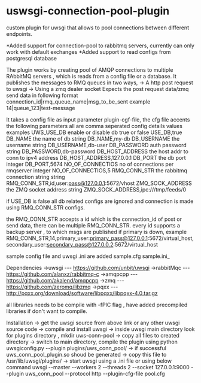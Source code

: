 # uswsgi-connection-pool-plugin

custom plugin for uwsgi that allows to pool connections between different endpoints.

*Added support for connection-pool to rabbitmq servers, currently can only work with default exchanges
*Added support to read configs from postgresql database

The plugin works by creating pool of AMQP connections to multiple RAbbitMQ servers , which is reads from a config file or a database. 
It publishes the messages to RMQ queues in two ways,
-> A http post request to uwsgi
-> Using a zmq dealer socket
Expects the post request data/zmq send data in following format
		connection_id|rmq_queue_name|msg_to_be_sent
example         14|queue_123|test-message

It takes a config file as input parameter plugin-cgf-file, the cfg file accents the following parameters all are comma seperated
      config			details			values			examples
   UWS_USE_DB		enable or disable db		true or false		USE_DB,true
   DB_NAME		the name of db			string			DB_NAME,my-db
   DB_USERNAME		the username			string			DB_USERNAME,db-user
   DB_PASSWORD		auth password			string			DB_PASSWORD,db-password
   DB_HOST_ADDRESS 	the host addr to conn to	ipv4 address		DB_HOST_ADDRESS,127.0.0.1
   DB_PORT		the db port			integer			DB_PORT,5674
   NO_OF_CONNECTIOS	no of connections per rmqserver	integer			NO_OF_CONNECTIOS,5
   RMQ_CONN_STR		the rabbitmq connection string	string			RMQ_CONN_STR,id,user:pass@127.0.0.1:5672/vhost
   ZMQ_SOCK_ADDRESS	the ZMQ socket address		string			ZMQ_SOCK_ADDRESS,ipc:///tmp/feeds/0

if USE_DB is false all db related configs are ignored and connection is made using RMQ_CONN_STR configs.

the RMQ_CONN_STR accepts a id which is the connection_id of post or send data, there can be multiple RMQ_CONN_STR.
every id supports a backup server , to which msgs are published if primary is down, example
RMQ_CONN_STR,14,primary_user:primary_pass@127.0.0.1:5672/virtual_host,secondary_user:secondary_pass@127.0.0.2:5672/virtual_host

sample config file and uwsgi .ini are added
sample.cfg sample.ini_

Dependencies
->uwsgi --- https://github.com/unbit/uwsgi
->rabbitMqc --- https://github.com/alanxz/rabbitmq-c
->amqpcpp --- https://github.com/akalend/amqpcpp
->zmq --- https://github.com/zeromq/libzmq
->pqxx --- http://pqxx.org/download/software/libpqxx/libpqxx-4.0.tar.gz

all libraries needs to be compile with -fPIC flag , have added precompiled libraries if don't want to compile.

Installation 
-> get the uwsgi source from above link or any other uwsgi source code
-> compile and install uwsgi
-> inside uwsgi main directory look for plugins directory , mkdir uws-conn-pool
-> copy all files to created directory
-> switch to main directory, compile the plugin using
   	python uwsgiconfig.py --plugin plugins/uws_conn_pool/
-> if successful uws_conn_pool_plugin.so shoud be generated
-> copy this file to /usr/lib/uwsgi/plugins/
-> start uwsgi using a .ini file or using below command
	uwsgi --master --workers 2 --threads 2 --socket 127.0.0.1:9000 --plugin uws_conn_pool --protocol http --plugin-cfg-file pool.cfg

